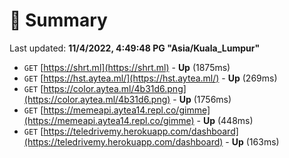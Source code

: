 # 📖 Summary
Last updated: **11/4/2022, 4:49:48 PG "Asia/Kuala_Lumpur"**

- `GET` [https://shrt.ml](https://shrt.ml) - **Up** (1875ms)
- `GET` [https://hst.aytea.ml/](https://hst.aytea.ml/) - **Up** (269ms)
- `GET` [https://color.aytea.ml/4b31d6.png](https://color.aytea.ml/4b31d6.png) - **Up** (1756ms)
- `GET` [https://memeapi.aytea14.repl.co/gimme](https://memeapi.aytea14.repl.co/gimme) - **Up** (448ms)
- `GET` [https://teledrivemy.herokuapp.com/dashboard](https://teledrivemy.herokuapp.com/dashboard) - **Up** (163ms)
